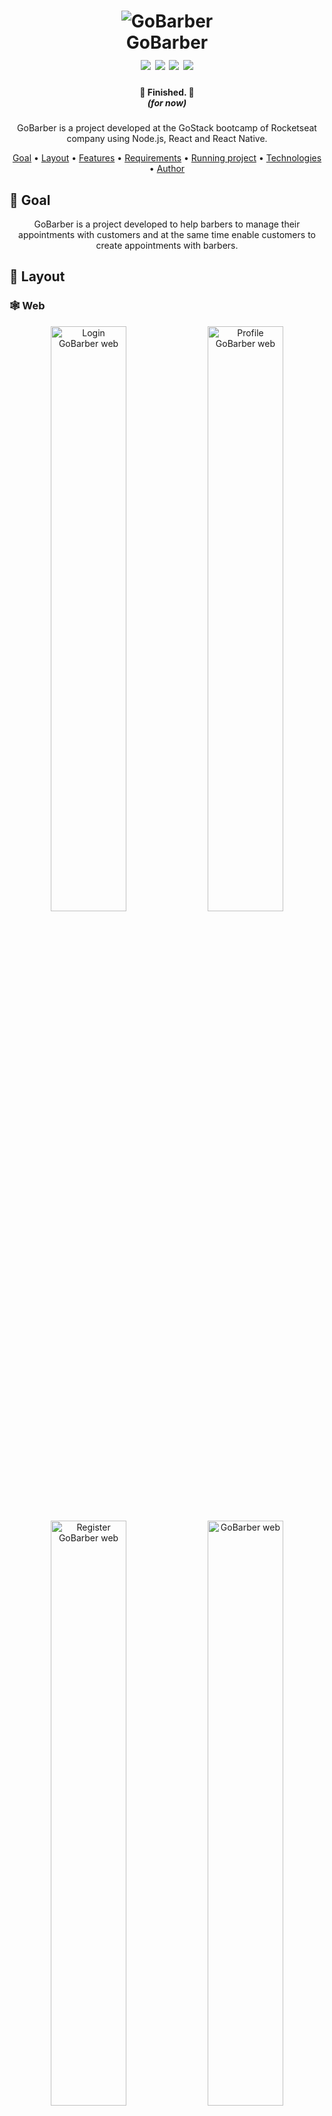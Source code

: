 <h1 align="center">
    <img alt="GoBarber" src="assets/images/banner.svg" />
    <br>
    GoBarber
    <br>
    <img src="https://img.shields.io/github/issues/thalessarubbi/GoBarber" />
    <img src="https://img.shields.io/github/forks/thalessarubbi/GoBarber" />
    <img src="https://img.shields.io/github/stars/thalessarubbi/GoBarber" />
    <img src="https://img.shields.io/github/license/thalessarubbi/GoBarber" />
</h1>

<div align="center">
    <h4 style="margin-bottom: 0;"> 🏁  Finished.  🏁</h4>
    <h5 style="margin-top: 0;">(for now)</h5>
</div>

<p align="center">GoBarber is a project developed at the GoStack bootcamp of Rocketseat company using Node.js, React and React Native.</p>

<p align="center">
 <a href="#-goal">Goal</a> •
 <a href="#-layout">Layout</a> • 
 <a href="#-features">Features</a> • 
 <a href="#-requirements">Requirements</a> • 
 <a href="#%EF%B8%8F-runing-project-%EF%B8%8F">Running project</a> • 
 <a href="#-technologies">Technologies</a> • 
 <a href="#%EF%B8%8F-author">Author</a>
</p>

## 🎯 Goal

<p align="center">GoBarber is a project developed to help barbers to manage their appointments with customers and at the same time enable customers to create appointments with barbers.</p>

## 🎨 Layout
### 🕸 Web

<div align="center">
    <img width="49%" alt="Login GoBarber web" src="assets/images/web/logon-web.svg" />
    <img width="49%" alt="Profile GoBarber web" src="assets/images/web/profile-web.svg" />
</div>

<div align="center">
    <img width="49%" alt="Register GoBarber web" src="assets/images/web/register-web.svg" />
    <img width="49%" alt="GoBarber web" src="assets/images/web/dashboard-web.svg" />
</div>

### 📱 Mobile

<div align="center">
    <img width="33%" alt="Login GoBarber mobile" src="assets/images/mobile/logon-mobile.svg" />
    <img width="33%" alt="GoBarber appointment mobile" src="assets/images/mobile/appointment-mobile.svg" />
    <img width="33%" alt="GoBarber barber list mobile" src="assets/images/mobile/barber-list-mobile.svg" />
</div>

## 🎩 Features

### User
- [x] Customer/Barber register
- [x] JWT authentication
- [x] Show profile
- [x] Update avatar
- [x] Update profile

### Password
- [x] Password recovery mail
- [x] Password reset

### Appointments
- [x] Create appointment
- [x] List barber appointments
- [x] List barbers
- [x] List barbers availability by month
- [x] List barbers availability by day

## 👨🏻‍🔬 Requirements

Before we begin, you'll need to have the following dependencies installed:
[Git](https://git-scm.com), [Node.js](https://nodejs.org/en/) and [Yarn](https://yarnpkg.com/).
Besides, it would be great that you have a code editor to work on this project, such as [VSCode](https://code.visualstudio.com/).

## 🏃‍♀️ Runing project 🏃‍♂️

### ⚠️ Attention ⚠️ ###
#### To run the mobile app It's important that you change te 'baseURL' value to your IP address in [this](mobile/src/services/api.ts) file.

### 🕵️‍♀️ Hint 🕵️‍♂️ ###
#### You can also access the Insomnia file below to check for api features and how to use them.
<p align="center">
    <a href="assets/insomnia/Insomnia-gobarber.json">
        <img src="https://img.shields.io/badge/-insomnia-5849BE?style=for-the-badge&logo=Insomnia&logoColor=white" />
    </a>
</p>

```bash
#### Start sever ####

# Clone the repo
$ git clone <https://github.com/thalessarubbi/GoBarber.git>

# Access project folder from a terminal
$ cd GoBarber

# Go to api folder
$ cd api

# Install dependencies
$ yarn

# run api on dev mode
$ yarn dev:server

# The server will start at port :3333 - access <http://localhost:3333>


#### Start web app ####

# Access project folder from a terminal
$ cd GoBarber

# Go to web folder
$ cd web

# Install dependencies
$ yarn

# run web ap on dev mode
$ yarn start

# The web app will start at port :3000 - access <http://localhost:3000>


#### Start mobile app ####

# Access project folder from a terminal
$ cd GoBarber

# Go to mobile app folder
$ cd mobile

# Install dependencies
$ yarn

# run mobile app on iOS emulator(you'll need to be on a MacOS)
$ yarn start ios

# run mobile app on android emulator
$ yarn start android

# The mobile app will start in an emulator
```

## 🛠 Technologies

- [Node.js](https://nodejs.org/en/)
- [React](https://pt-br.reactjs.org/)
- [React Native](https://reactnative.dev/)
- [TypeScript](https://www.typescriptlang.org/)
- [Postgres](https://www.postgresql.org/)
- [MongoDB](https://www.mongodb.com/)
- [Redis](https://redis.io/)
- [TypeORM](https://typeorm.io/#/)
- [Axios](https://github.com/axios/axios)
- [styled-components](https://github.com/axios/axios)
- [VS Code](https://code.visualstudio.com/) with [EditorConfig](https://marketplace.visualstudio.com/items?itemName=EditorConfig.EditorConfig) and [ESLint](https://marketplace.visualstudio.com/items?itemName=dbaeumer.vscode-eslint)

## ✍️ Author
---
<br />
<img style="border-radius: 50%;" src="https://avatars3.githubusercontent.com/u/4613797?s=460&u=0dea595bfe97ee91a926f06a3fb2040893d58456&v=4" width="100px;" alt=""/>
<br />
<sub><b>Thales Sarubbi</b></sub>


Made with 💙 by Thales Sarubbi 🗣 Let's talk!


[![Linkedin Badge](https://img.shields.io/badge/-Thales%20Sarubbi-26c3eb?style=for-the-badge&logo=Linkedin&logoColor=white&link=https://www.linkedin.com/in/thales-sarubbi/)](https://www.linkedin.com/in/thales-sarubbi/) 
[![Gmail Badge](https://img.shields.io/badge/-thalessarubbi@gmail.com-26c3eb?style=for-the-badge&logo=Gmail&logoColor=white&link=mailto:thalessarubbi@gmail.com)](mailto:thalessarubbi@gmail.com)
